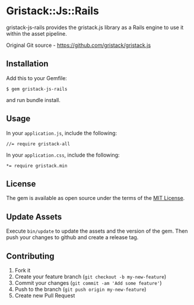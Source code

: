 # Gristack::Js::Rails

gristack-js-rails provides the gristack.js library as a Rails engine to use it within the asset pipeline.

Original Git source - https://github.com/gristack/gristack.js

## Installation

Add this to your Gemfile:

    $ gem gristack-js-rails

and run bundle install.

## Usage

In your `application.js`, include the following:

```
//= require gristack-all
```

In your `application.css`, include the following:

```
*= require gristack.min
```

## License

The gem is available as open source under the terms of the [MIT License](https://opensource.org/licenses/MIT).

## Update Assets

Execute `bin/update` to update the assets and the version of the gem.
Then push your changes to github and create a release tag.

## Contributing

1. Fork it
2. Create your feature branch (`git checkout -b my-new-feature`)
3. Commit your changes (`git commit -am 'Add some feature'`)
4. Push to the branch (`git push origin my-new-feature`)
5. Create new Pull Request